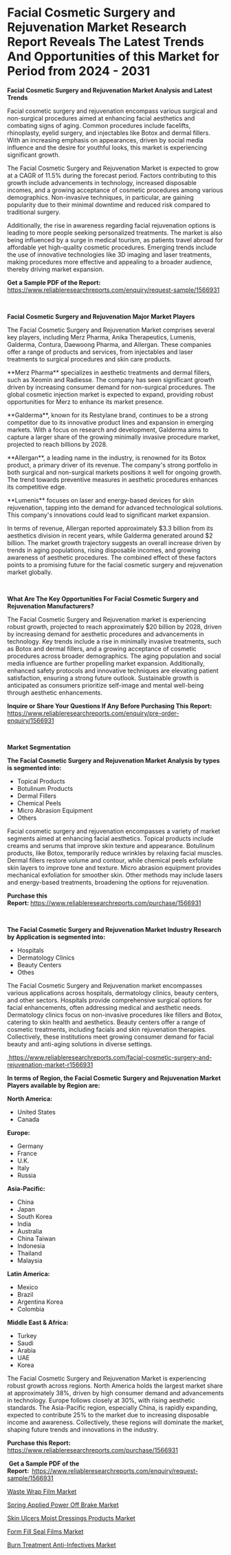 <p><h1>Facial Cosmetic Surgery and Rejuvenation Market Research Report Reveals The Latest Trends And Opportunities of this Market for Period from 2024 - 2031</h1></p><p><strong>Facial Cosmetic Surgery and Rejuvenation Market Analysis and Latest Trends</strong></p>
<p><p>Facial cosmetic surgery and rejuvenation encompass various surgical and non-surgical procedures aimed at enhancing facial aesthetics and combating signs of aging. Common procedures include facelifts, rhinoplasty, eyelid surgery, and injectables like Botox and dermal fillers. With an increasing emphasis on appearances, driven by social media influence and the desire for youthful looks, this market is experiencing significant growth.</p><p>The Facial Cosmetic Surgery and Rejuvenation Market is expected to grow at a CAGR of 11.5% during the forecast period. Factors contributing to this growth include advancements in technology, increased disposable incomes, and a growing acceptance of cosmetic procedures among various demographics. Non-invasive techniques, in particular, are gaining popularity due to their minimal downtime and reduced risk compared to traditional surgery.</p><p>Additionally, the rise in awareness regarding facial rejuvenation options is leading to more people seeking personalized treatments. The market is also being influenced by a surge in medical tourism, as patients travel abroad for affordable yet high-quality cosmetic procedures. Emerging trends include the use of innovative technologies like 3D imaging and laser treatments, making procedures more effective and appealing to a broader audience, thereby driving market expansion.</p></p>
<p><strong>Get a Sample PDF of the Report:&nbsp;</strong> <a href="https://www.reliableresearchreports.com/enquiry/request-sample/1566931">https://www.reliableresearchreports.com/enquiry/request-sample/1566931</a></p>
<p>&nbsp;</p>
<p><strong>Facial Cosmetic Surgery and Rejuvenation Major Market Players</strong></p>
<p><p>The Facial Cosmetic Surgery and Rejuvenation Market comprises several key players, including Merz Pharma, Anika Therapeutics, Lumenis, Galderma, Contura, Daewoong Pharma, and Allergan. These companies offer a range of products and services, from injectables and laser treatments to surgical procedures and skin care products.</p><p>**Merz Pharma** specializes in aesthetic treatments and dermal fillers, such as Xeomin and Radiesse. The company has seen significant growth driven by increasing consumer demand for non-surgical procedures. The global cosmetic injection market is expected to expand, providing robust opportunities for Merz to enhance its market presence.</p><p>**Galderma**, known for its Restylane brand, continues to be a strong competitor due to its innovative product lines and expansion in emerging markets. With a focus on research and development, Galderma aims to capture a larger share of the growing minimally invasive procedure market, projected to reach billions by 2028.</p><p>**Allergan**, a leading name in the industry, is renowned for its Botox product, a primary driver of its revenue. The company's strong portfolio in both surgical and non-surgical markets positions it well for ongoing growth. The trend towards preventive measures in aesthetic procedures enhances its competitive edge.</p><p>**Lumenis** focuses on laser and energy-based devices for skin rejuvenation, tapping into the demand for advanced technological solutions. This company's innovations could lead to significant market expansion.</p><p>In terms of revenue, Allergan reported approximately $3.3 billion from its aesthetics division in recent years, while Galderma generated around $2 billion. The market growth trajectory suggests an overall increase driven by trends in aging populations, rising disposable incomes, and growing awareness of aesthetic procedures. The combined effect of these factors points to a promising future for the facial cosmetic surgery and rejuvenation market globally.</p></p>
<p>&nbsp;</p>
<p><strong>What Are The Key Opportunities For Facial Cosmetic Surgery and Rejuvenation Manufacturers?</strong></p>
<p><p>The Facial Cosmetic Surgery and Rejuvenation market is experiencing robust growth, projected to reach approximately $20 billion by 2028, driven by increasing demand for aesthetic procedures and advancements in technology. Key trends include a rise in minimally invasive treatments, such as Botox and dermal fillers, and a growing acceptance of cosmetic procedures across broader demographics. The aging population and social media influence are further propelling market expansion. Additionally, enhanced safety protocols and innovative techniques are elevating patient satisfaction, ensuring a strong future outlook. Sustainable growth is anticipated as consumers prioritize self-image and mental well-being through aesthetic enhancements.</p></p>
<p><strong>Inquire or Share Your Questions If Any Before Purchasing This Report:</strong> <a href="https://www.reliableresearchreports.com/enquiry/pre-order-enquiry/1566931">https://www.reliableresearchreports.com/enquiry/pre-order-enquiry/1566931</a></p>
<p>&nbsp;</p>
<p><strong>Market Segmentation</strong></p>
<p><strong>The Facial Cosmetic Surgery and Rejuvenation Market Analysis by types is segmented into:</strong></p>
<p><ul><li>Topical Products</li><li>Botulinum Products</li><li>Dermal Fillers</li><li>Chemical Peels</li><li>Micro Abrasion Equipment</li><li>Others</li></ul></p>
<p><p>Facial cosmetic surgery and rejuvenation encompasses a variety of market segments aimed at enhancing facial aesthetics. Topical products include creams and serums that improve skin texture and appearance. Botulinum products, like Botox, temporarily reduce wrinkles by relaxing facial muscles. Dermal fillers restore volume and contour, while chemical peels exfoliate skin layers to improve tone and texture. Micro abrasion equipment provides mechanical exfoliation for smoother skin. Other methods may include lasers and energy-based treatments, broadening the options for rejuvenation.</p></p>
<p><strong>Purchase this Report:&nbsp;</strong><a href="https://www.reliableresearchreports.com/purchase/1566931">https://www.reliableresearchreports.com/purchase/1566931</a></p>
<p>&nbsp;</p>
<p><strong>The Facial Cosmetic Surgery and Rejuvenation Market Industry Research by Application is segmented into:</strong></p>
<p><ul><li>Hospitals</li><li>Dermatology Clinics</li><li>Beauty Centers</li><li>Othes</li></ul></p>
<p><p>The Facial Cosmetic Surgery and Rejuvenation market encompasses various applications across hospitals, dermatology clinics, beauty centers, and other sectors. Hospitals provide comprehensive surgical options for facial enhancements, often addressing medical and aesthetic needs. Dermatology clinics focus on non-invasive procedures like fillers and Botox, catering to skin health and aesthetics. Beauty centers offer a range of cosmetic treatments, including facials and skin rejuvenation therapies. Collectively, these institutions meet growing consumer demand for facial beauty and anti-aging solutions in diverse settings.</p></p>
<p><a href="https://www.reliableresearchreports.com/facial-cosmetic-surgery-and-rejuvenation-market-r1566931">&nbsp;https://www.reliableresearchreports.com/facial-cosmetic-surgery-and-rejuvenation-market-r1566931</a></p>
<p><strong>In terms of Region, the Facial Cosmetic Surgery and Rejuvenation Market Players available by Region are:</strong></p>
<p>
    <p> <strong> North America: </strong>
        <ul>
            <li>United States</li>
            <li>Canada</li>
        </ul>
        </p> 
    <p> <strong> Europe: </strong>
        <ul>
            <li>Germany</li>
            <li>France</li>
            <li>U.K.</li>
            <li>Italy</li>
            <li>Russia</li>
        </ul>
        </p> 
    <p> <strong> Asia-Pacific: </strong>
        <ul>
            <li>China</li>
            <li>Japan</li>
            <li>South Korea</li>
            <li>India</li>
            <li>Australia</li>
            <li>China Taiwan</li>
            <li>Indonesia</li>
            <li>Thailand</li>
            <li>Malaysia</li>
        </ul>
        </p> 
    <p> <strong> Latin America: </strong>
        <ul>
            <li>Mexico</li>
            <li>Brazil</li>
            <li>Argentina Korea</li>
            <li>Colombia</li>
        </ul>
        </p> 
    <p> <strong> Middle East & Africa: </strong>
        <ul>
            <li>Turkey</li>
            <li>Saudi</li>
            <li>Arabia</li>
            <li>UAE</li>
            <li>Korea</li>
        </ul>
    </p>
    </p>
<p><p>The Facial Cosmetic Surgery and Rejuvenation Market is experiencing robust growth across regions. North America holds the largest market share at approximately 38%, driven by high consumer demand and advancements in technology. Europe follows closely at 30%, with rising aesthetic standards. The Asia-Pacific region, especially China, is rapidly expanding, expected to contribute 25% to the market due to increasing disposable income and awareness. Collectively, these regions will dominate the market, shaping future trends and innovations in the industry.</p></p>
<p><strong>Purchase this Report: </strong><a href="https://www.reliableresearchreports.com/purchase/1566931">https://www.reliableresearchreports.com/purchase/1566931</a></p>
<p>&nbsp;<strong>Get a Sample PDF of the Report:&nbsp;&nbsp;</strong><a href="https://www.reliableresearchreports.com/enquiry/request-sample/1566931">https://www.reliableresearchreports.com/enquiry/request-sample/1566931</a></p>
<p><strong></strong></p>
<p><p><a href="https://issuu.com/reportprime-2/docs/waste-wrap-film-market-size-2030.pp_7ade25b6b3530c">Waste Wrap Film Market</a></p><p><a href="https://medium.com/@ayesakhan333/spring-applied-power-off-brake-market-global-market-share-and-ranking-overall-sales-and-demand-286ae66eba10?postPublishedType=repub">Spring Applied Power Off Brake Market</a></p><p><a href="https://github.com/AlisaRowe24/Market-Research-Report-List-1/blob/main/skin-ulcers-moist-dressings-products-market.md">Skin Ulcers Moist Dressings Products Market</a></p><p><a href="https://www.linkedin.com/pulse/market-leaders-laggards-global-form-fill-seal-films-trends-kocxe?trackingId=T9z%2FOIhuRbmT%2BvkTWb6I2w%3D%3D">Form Fill Seal Films Market</a></p><p><a href="https://github.com/kaufmannDavid16/Market-Research-Report-List-1/blob/main/burn-treatment-anti-infectives-market.md">Burn Treatment Anti-Infectives Market</a></p></p>
